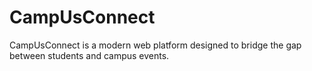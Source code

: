 # CampUsConnect
CampUsConnect is a modern web platform designed to bridge the gap between students and campus events.
